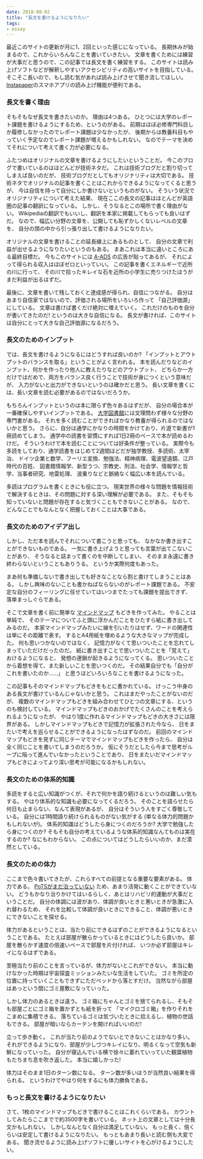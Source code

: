```yaml
---
date: 2018-08-02
title: "長文を書けるようになりたい"
tags:
- essay
---
```


最近このサイトの更新が月に1、2回といった感じになっている。
長期休みが始まるので、これからいろんなことを書いていきたい。
文章を書くためには練習が大事だと思うので、この記事では長文を書く練習をする。
このサイトは読み上げソフトなどが解釈しやすいアクセシビリティの高いサイトを目指している。
そこそこ長いので、もし読む気があれば読み上げさせて聞き流してほしい。
[Instapaper](https://www.instapaper.com)のスマホアプリの読み上げ機能が便利である。

### 長文を書く理由

そもそもなぜ長文を書きたいのか。
理由は4つある。
ひとつには大学のレポート課題を書けるようにするため、というのがある。
前期はほぼ必修専門科目しか履修しなかったのでレポート課題は少なかったが、
後期からは教養科目もやっていく予定なのでレポート課題が増えるかもしれない。
なのでテーマを決めてそれについて考えて書く力が必要になる。

ふたつめはオリジナルの文章を書けるようにしたいということだ。
今このブログで書いているのはほどんどが技術ネタだ。
これは技術ブログだと割り切ってしまえば良いのだが、
技術ブログだとしてもオリジナリティは大切である。
技術ネタでオリジナルの記事を書くことはこれからできるようになってくると思うが、
今は自信を持って自分にしか書けないというものがない。
そういう状況でオリジナリティについて考えた結果、
現在ここの長文の記事はほとんどが英語圏の記事の翻訳になっている。
しかし、そうなるとこの場所で書く理由がない。
Wikipediaの翻訳でもいいし、翻訳を本家に掲載してもらっても良いはずだ。
なので、幅広い分野の文章を、公開しても恥ずかしくないレベルの文章を、
自分の頭の中から引っ張り出して書けるようになりたい。

オリジナルの文章を書けることの延長線上にあるものとして、
自分の文章で利益が出せるようになりたいというのもある。
まあこれは本当に遠いところにある最終目標だ。
今もこのサイトには [A-ADS](https://a-ads.com/) の広告が貼ってあるが、
それによって得られる収入はほぼゼロといっていい。
この記事を書くエネルギーで近所の川に行って、
その川で拾ったキレイな石を近所の小学生に売りつけたほうがまだ利益が出るはずだ。

最後に、文章を書いて残しておくと達成感が得られ、自信につながる。
自分はあまり自信家ではないので、評価される場所をいろいろ作って
「自己評価源」にしている。
文章は書けば書くだけ絶対に増えていく。
これだけのものを自分が書いてきたのだ! というのは大きな自信になる。
長文が書ければ、このサイトは自分にとって大きな自己評価源になるだろう。

### 長文のためのインプット

では、長文を書けるようになるにはどうすれば良いのか?
「インプットとアウトプットのバランスを取る」ということがよく言われる。
本を読んだりなどのインプット、何かを作ったり他人に教えたりなどのアウトプット、
どちらか一方だけではだめで、両方をバランス良く行うことで技術が身につくという意味だが、
入力がないと出力ができないというのは確かだと思う。
長い文章を書くには、長い文章を読む必要があるのではないだろうか。

もちろんインプットというのは本に限らず色々あるはずだが、
自分の場合本が一番確保しやすいインプットである。
[大学図書館](http://www.aichi-pu.ac.jp/library/)には文理問わず様々な分野の専門書がある。
それを多く読むことができればかなり教養が得られるのではないかと思う。
さらに、自分は通学にかなりの時間をかけており、片道で新書が1冊読めてしまう。
通学中の読書を習慣にすれば1日2冊のペースで本が読めるわけだ。
そういうわけで本を読むことについては好条件が整っている。
実際今も多読をしており、通学読書をはじめて2週間ほどだが独学教授、多読術、太宰治、
ドイツ企業と数学、フーリエ変換、勉強法、精神病理、電波望遠鏡、江戸時代の百姓、
図書館情報学、新型うつ、宗教史、刑法、社会学、情報学と哲学、当事者研究、地雷処理、
波乗りなどと脈絡なく幅広い本を読んでいる。

多読はプログラムを書くときにも役に立つ。
現実世界の様々な問題を情報技術で解決するときは、その問題に対する深い理解が必要である。
また、そもそも知っていないと問題が存在すると気づくこともできないことがある。
なので、どんなことでもなんとなく把握しておくことは大事である。

### 長文のためのアイデア出し

しかし、ただ本を読んでそれについて書こうと思っても、
なかなか書き出すことができないものである。
一気に書き上げようと思っても言葉が出てこないことがあり、
そうなると詰まって書くのを中断してしまい、
そのまま永遠に書き終わらないということもありうる。
というか実際何度もあった。

まあ何も準備しないで書き出しても好きなことなら割と書けてしまうことはある。
しかし興味のないことも書かねばならないのがレポート課題である。
不安定な自分のフィーリングに任せていてはいつまでたっても課題を提出できず、
落単まっしぐらである。

そこで文章を書く前に簡単な
[マインドマップ](https://ja.wikipedia.org/wiki/%E3%83%9E%E3%82%A4%E3%83%B3%E3%83%89%E3%83%9E%E3%83%83%E3%83%97)
もどきを作ってみた。
やることは単純で、
そのテーマについてふと頭に浮かんだことをひたすら紙に書き出してみるのだ。
本家マインドマップみたいに線を引いたりはせず、ワードの関連性は単にその距離で表す。
するとA4用紙を埋めるような大きなマップが完成した。
何も思いつかないのではなく、
記憶力がなくて思いついたことを忘れてしまっていただけだったのだ。
紙に書き出すことで思いついたことを「覚えて」おけるようになると、
発想の連鎖が起きるようになってくる。
思いついたことから着想を得て、また新しいことを思いつくのだ。
その結果自分でも「自分がこれを書いたのか……」
と思うほどいろいろなことを書けるようになった。

この記事もそのマインドマップもどきをもとに書かれている。
けっこう中身のある長文が書けているんじゃないかと思う。
これはまだやったことがないのだが、
複数のマインドマップもどきを組み合わせてひとつの文章にする、というのも検討している。
マインドマップもどきのおかげでたくさんのことを考えられるようになったが、
やはり1度に作れるマインドマップもどきの大きさには限界がある。
しかしマインドマップもどきで記憶力が拡張された今なら、
日をまたいで考えを巡らせることができるようになったはずなのだ。
前回のマインドマップもどきを見ずに同じテーマでマインドマップもどきを作ったら、
自分は全く同じことを書いてしまうのだろうか。
仮にそうだとしたら今まで思考がループに陥って進んでいなかったということであり、
日をまたいだマインドマップもどきによってより深い思考が可能になるかもしれない。

### 長文のための体系的知識

多読をすると広い知識がつくが、それで何かを語り続けるというのは難しい気もする。
やはり体系的な知識も必要になってくるだろう。
そのことを語らせたら何日も止まらない、なんて表現があるが、
自分はそういう人をすごく尊敬している。
自分には1時間語り続けられるものがない気がする (単なる体力的問題かもしれないが)。
体系的知識はどうしたら身につくのだろうか?
大学で勉強したら身につくのか?
そもそも自分の考えているような体系的知識なんてものは実在するのか?
なにもわからない。
この点についてはどうしたらいいのか、まだ漠然としている。

### 長文のための体力

ここまで色々書いてきたが、これらすべての前提となる重要な要素がある。
体力である。
[PoTSがまだ治っていない](/2018/03/tilt-of-the-dead)
ため、あまり活発に動くことができていない。
どうもかなり治りかけてはいるらしく、あとはリハビリ的運動が大事だということだ。
自分の体調には波があり、体調が良いときと悪いときが急激に入れ替わるため、
それを比較して体調が良いときにできること、体調が悪いときにできないことを探せる。

体力があるということは、当たり前にできるはずのことができるようになるということである。
たとえば部屋が散らかっているときにはどうしたら良いか。
部屋を散らかす速度の倍速いペースで部屋を片付ければ、
いつか必ず部屋はキレイになるはずである。

至極当たり前のことを言っているが、体力がないとこれができない。
本当に動けなかった時期は宇宙探査ミッションみたいな生活をしていた。
ゴミを所定の位置に持っていくこともできずにただベッドから落とすだけ。
当然ながら部屋はあっという間にゴミ屋敷になっていった。

しかし体力のあるときは違う。
ゴミ箱にちゃんとゴミを捨てられるし、そもそも部屋ごとにゴミ箱を置かずとも紙を折って
「マイクロゴミ箱」を作りそれをこまめに集積できる。
落ちているゴミは気づいたときに拾えるし、植物の世話もできる。
部屋が暗いならカーテンを開ければいいのだ!

立って歩き動く。
これが当たり前のようでないとできないことはかなり多い。
それができるようになり、部屋が少しづつキレイになり、明るくなって空気も新鮮になっていった。
自分が寝込んでいる横で徐々に萎れていっていた観葉植物もたちまち息を吹き返した。
本当に嬉しかった!

体力はそのまま1日のターン数になる。
ターン数が多いほうが当然良い結果を得られる。
というわけでやはり何をするにも体力勝負である。

### もっと長文を書けるようになりたい

さて、1枚のマインドマップもどきで書けることはこれくらいである。
カウントしてみたらここまでで約3500字を書いている。
ネット上の文章としては十分長文かもしれない。
しかしなんとなく自分は満足していない。
もっと長く、倍くらいは安定して書けるようになりたい。
もっともあまり長いと読む側も大変である。
聞き流せるように読み上げソフトに優しいサイトを心がけるようにしたい。